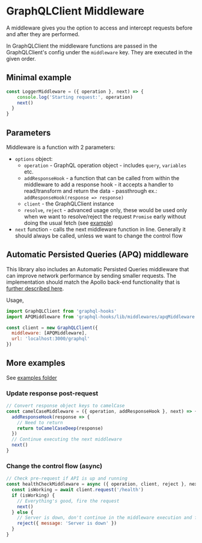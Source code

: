 # GraphQLClient Middleware

A middleware gives you the option to access and intercept requests before and after they are performed.

In GraphQLClient the middleware functions are passed in the GraphQLClient's config under the `middleware` key. They are executed in the given order.

## Minimal example

```js
const LoggerMiddleware = ({ operation }, next) => {
    console.log('Starting request:', operation)
    next()
  }
}
```

## Parameters

Middleware is a function with 2 parameters:

- `options` object:
  - `operation` - GraphQL operation object - includes `query`, `variables` etc.
  - `addResponseHook` - a function that can be called from within the middleware to add a response hook - it accepts a handler to read/transform and return the data - passthrough ex.: `addResponseHook(response => response)`
  - `client` - the GraphQLClient instance
  - `resolve`, `reject` - advanced usage only, these would be used only when we want to resolve/reject the request `Promise` early without doing the usual fetch (see [example](examples/cacheMiddleware.js))
- `next` function - calls the next middleware function in line. Generally it should always be called, unless we want to change the control flow

## Automatic Persisted Queries (APQ) middleware

This library also includes an Automatic Persisted Queries middleware that can improve network performance by sending smaller requests. The implementation should match the Apollo back-end functionality that is [further described here](https://www.apollographql.com/docs/apollo-server/v2/performance/apq/).

Usage,

```js
import GraphQLClient from 'graphql-hooks'
import APQMiddleware from 'graphql-hooks/lib/middlewares/apqMiddleware'

const client = new GraphQLClient({
  middleware: [APQMiddleware],
  url: 'localhost:3000/graphql'
})
```

## More examples

See [examples folder](examples/)

### Update response post-request

```js
// Convert response object keys to camelCase
const camelCaseMiddleware = ({ operation, addResponseHook }, next) => {
  addResponseHook(response => {
    // Need to return
    return toCamelCaseDeep(response)
  })
  // Continue executing the next middleware
  next()
}
```

### Change the control flow (async)

```js
// Check pre-request if API is up and running
const healthCheckMiddleware = async ({ operation, client, reject }, next) => {
  const isWorking = await client.request('/health')
  if (isWorking) {
    // Everything's good, fire the request
    next()
  } else {
    // Server is down, don't continue in the middleware execution and fail the req early
    reject({ message: 'Server is down' })
  }
}
```
